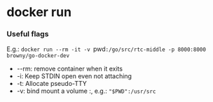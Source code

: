 # docker run
### Useful flags
E.g.: `docker run --rm -it -v `pwd`:/go/src/rtc-middle -p 8000:8000 browny/go-docker-dev`
* --rm: remove container when it exits
* -i: Keep STDIN open even not attaching
* -t: Allocate pseudo-TTY
* -v: bind mount a volume <host directory>:<container directory>, e.g.: `"$PWD":/usr/src`